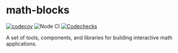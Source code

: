 # math-blocks

[![codecov](https://codecov.io/gh/math-blocks/math-blocks/branch/master/graph/badge.svg)](https://codecov.io/gh/math-blocks/math-blocks)
![Node CI](https://github.com/math-blocks/math-blocks/workflows/Node%20CI/badge.svg)
[![Codechecks](https://raw.githubusercontent.com/codechecks/docs/master/images/badges/badge-default.svg?sanitize=true)](https://codechecks.io)

A set of tools, components, and libraries for building interactive math applications.
